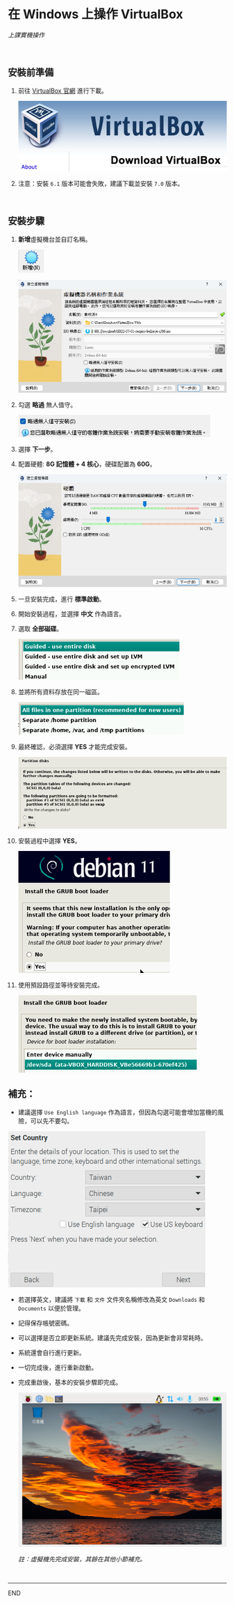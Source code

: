 # 在 Windows 上操作 VirtualBox
*上課實機操作*

</br>

## 安裝前準備

1. 前往 [VirtualBox 官網](https://www.virtualbox.org/wiki/Downloads) 進行下載。

   ![VB圖標](../../images/image_01.png)

2. 注意：安裝 `6.1` 版本可能會失敗，建議下載並安裝 `7.0` 版本。

</br>

## 安裝步驟

1. **新增**虛擬機台並自訂名稱。

   ![新增](../../images/image_02.png)

   ![第一步](../../images/image_03.png)

2. 勾選 **略過** 無人值守。

   ![無人值守](../../images/image_04.png)

3. 選擇 **下一步**。

4. 配置硬體: **8G 記憶體 + 4 核心**，硬碟配置為 **60G**。

   ![硬體配置](../../images/image_05.png)

5. 一旦安裝完成，進行 **標準啟動**。

6. 開始安裝過程，並選擇 **中文** 作為語言。

7. 選取 **全部磁碟**。

   ![全部磁碟](../../images/image_06.png)

8. 並將所有資料存放在同一磁區。

   ![同一磁區](../../images/image_07.png)

9. 最終確認，必須選擇 **YES** 才能完成安裝。

   ![Alt text](../../images/image_08.png)

10. 安裝過程中選擇 **YES**。

    ![Alt text](../../images/image_09.png)

11. 使用預設路徑並等待安裝完成。

    ![Alt text](../../images/image_10.png)


## **補充**：

   - 建議選擇 `Use English language` 作為語言，但因為勾選可能會增加當機的風險，可以先不要勾。

   ![Alt text](../../images/image_11.png)

   - 若選擇英文，建議將 `下載` 和 `文件` 文件夾名稱修改為英文 `Downloads` 和 `Documents` 以便於管理。

   - 記得保存帳號密碼。

   - 可以選擇是否立即更新系統。建議先完成安裝，因為更新會非常耗時。

   - 系統還會自行進行更新。

   - 一切完成後，進行重新啟動。

   - 完成重啟後，基本的安裝步驟即完成。

      ![Alt text](../../images/image_12.png)

      _註：虛擬機先完成安裝，其餘在其他小節補充。_


</br>

---

END
